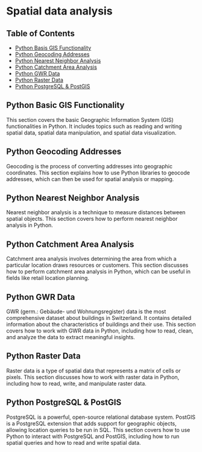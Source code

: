 # Spatial data analysis

## Table of Contents
- [Python Basis GIS Functionality](#python-basic-gis-functionality)
- [Python Geocoding Addresses](#python-geocoding-addresses)
- [Python Nearest Neighbor Analysis](#python-nearest-neighbor-analysis)
- [Python Catchment Area Analysis](#python-catchment-area-analysis)
- [Python GWR Data](#python-gwr-data)
- [Python Raster Data](#python-raster-data)
- [Python PostgreSQL & PostGIS](#python-postgresql-&-postgis)


## Python Basic GIS Functionality

This section covers the basic Geographic Information System (GIS) functionalities in Python. It includes topics such as reading and writing spatial data, spatial data manipulation, and spatial data visualization.

## Python Geocoding Addresses

Geocoding is the process of converting addresses into geographic coordinates. This section explains how to use Python libraries to geocode addresses, which can then be used for spatial analysis or mapping.

## Python Nearest Neighbor Analysis

Nearest neighbor analysis is a technique to measure distances between spatial objects. This section covers how to perform nearest neighbor analysis in Python.

## Python Catchment Area Analysis

Catchment area analysis involves determining the area from which a particular location draws resources or customers. This section discusses how to perform catchment area analysis in Python, which can be useful in fields like retail location planning.

## Python GWR Data

GWR (germ.: Gebäude- und Wohnungsregister) data is the most comprehensive dataset about buildings in Switzerland. It contains detailed information about the characteristics of buildings and their use. This section covers how to work with GWR data in Python, including how to read, clean, and analyze the data to extract meaningful insights.

## Python Raster Data

Raster data is a type of spatial data that represents a matrix of cells or pixels. This section discusses how to work with raster data in Python, including how to read, write, and manipulate raster data.

## Python PostgreSQL & PostGIS

PostgreSQL is a powerful, open-source relational database system. PostGIS is a PostgreSQL extension that adds support for geographic objects, allowing location queries to be run in SQL. This section covers how to use Python to interact with PostgreSQL and PostGIS, including how to run spatial queries and how to read and write spatial data.
